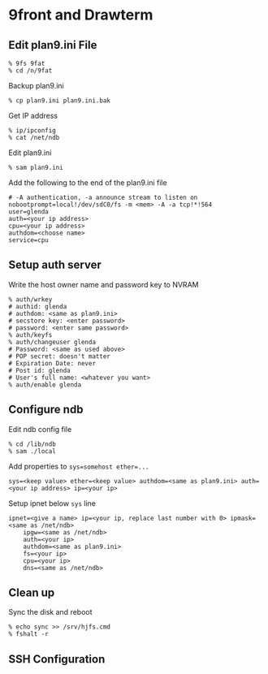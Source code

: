 # 9front and Drawterm

## Edit plan9.ini File

```
% 9fs 9fat
% cd /n/9fat
```

Backup plan9.ini

```
% cp plan9.ini plan9.ini.bak
```

Get IP address

```
% ip/ipconfig
% cat /net/ndb
```

Edit plan9.ini

```
% sam plan9.ini
```

Add the following to the end of the plan9.ini file

```
# -A authentication, -a announce stream to listen on
nobootprompt=local!/dev/sdC0/fs -m <mem> -A -a tcp!*!564
user=glenda
auth=<your ip address>
cpu=<your ip address>
authdom=<choose name>
service=cpu
```

## Setup auth server

Write the host owner name and password key to NVRAM

```
% auth/wrkey
# authid: glenda
# authdom: <same as plan9.ini>
# secstore key: <enter password>
# password: <enter same password>
% auth/keyfs
% auth/changeuser glenda
# Password: <same as used above>
# POP secret: doesn't matter
# Expiration Date: never
# Post id: glenda
# User's full name: <whatever you want>
% auth/enable glenda
```

## Configure ndb

Edit ndb config file

```
% cd /lib/ndb
% sam ./local
```

Add properties to `sys=somehost ether=...`

```
sys=<keep value> ether=<keep value> authdom=<same as plan9.ini> auth=<your ip address> ip=<your ip>
```

Setup ipnet below `sys` line

```
ipnet=<give a name> ip=<your ip, replace last number with 0> ipmask=<same as /net/ndb>
	ipgw=<same as /net/ndb>
	auth=<your ip>
	authdom=<same as plan9.ini>
	fs=<your ip>
	cpu=<your ip>
	dns=<same as /net/ndb>
```

## Clean up

Sync the disk and reboot

```
% echo sync >> /srv/hjfs.cmd
% fshalt -r
```

## SSH Configuration



